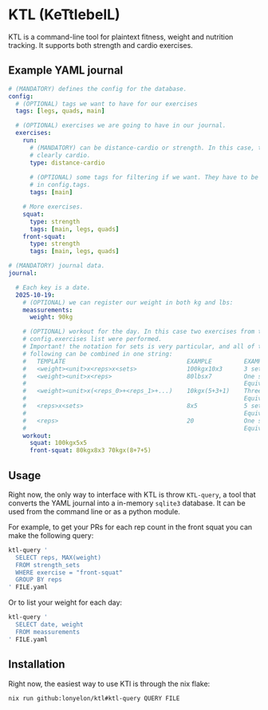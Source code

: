 # KTL (**K**e**T**tlebel**L**)

KTL is a command-line tool for plaintext fitness, weight and nutrition tracking.
It supports both strength and cardio exercises.

## Example YAML journal

```yaml
# (MANDATORY) defines the config for the database.
config:
  # (OPTIONAL) tags we want to have for our exercises
  tags: [legs, quads, main]

  # (OPTIONAL) exercises we are going to have in our journal.
  exercises:
    run:
      # (MANDATORY) can be distance-cardio or strength. In this case, this is
      # clearly cardio.
      type: distance-cardio
      
      # (OPTIONAL) some tags for filtering if we want. They have to be defined
      # in config.tags.
      tags: [main]

    # More exercises.
    squat:
      type: strength
      tags: [main, legs, quads]
    front-squat:
      type: strength
      tags: [main, legs, quads]

# (MANDATORY) journal data.
journal:

  # Each key is a date.
  2025-10-19:
    # (OPTIONAL) we can register our weight in both kg and lbs:
    meassurements:
      weight: 90kg

    # (OPTIONAL) workout for the day. In this case two exercises from the
    # config.exercises list were performed.
    # Important! the notation for sets is very particular, and all of the
    # following can be combined in one string:
    #   TEMPLATE                                  EXAMPLE         EXAMPLE EXPLANATION
    #   <weight><unit>x<reps>x<sets>              100kgx10x3      3 sets of 10 reps with 100 kilograms.
    #   <weight><unit>x<reps>                     80lbsx7         One set of 7 reps with 80 pounds.
    #                                                             Equivalent to: 80lbsx7x1.
    #   <weight><unit>x(<reps_0>+<reps_1>+...)    10kgx(5+3+1)    Three sets with 10 kilograms, each with different reps.
    #                                                             Equivalent to: 10kgx5 10kgx3 10kgx1.
    #   <reps>x<sets>                             8x5             5 sets of 8 reps without extra weight (maybe pull-ups?).
    #                                                             Equivalent to: 0kgx8x52
    #   <reps>                                    20              One set of 20 reps without extra weight.
    #                                                             Equivalent to: 20x1.
    workout:
      squat: 100kgx5x5
      front-squat: 80kgx8x3 70kgx(8+7+5)
```

## Usage

Right now, the only way to interface with KTL is throw `KTL-query`, a tool that converts the YAML journal into a in-memory `sqlite3` database.
It can be used from the command line or as a python module.

For example, to get your PRs for each rep count in the front squat you can make the following query:

```sh
ktl-query '
  SELECT reps, MAX(weight)
  FROM strength_sets
  WHERE exercise = "front-squat"
  GROUP BY reps
' FILE.yaml
```

Or to list your weight for each day:
```sh
ktl-query '
  SELECT date, weight
  FROM meassurements
' FILE.yaml
```

## Installation

Right now, the easiest way to use KTl is through the nix flake:
```sh
nix run github:lonyelon/ktl#ktl-query QUERY FILE
```
